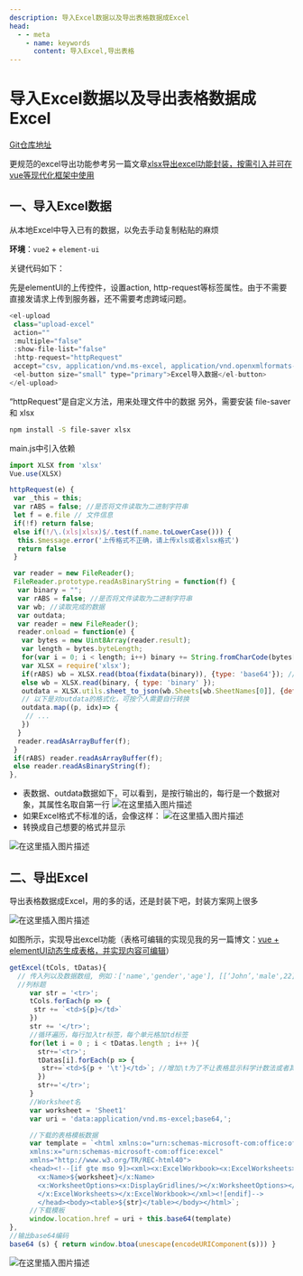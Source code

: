 ```yaml
---
description: 导入Excel数据以及导出表格数据成Excel
head:
  - - meta
    - name: keywords
      content: 导入Excel,导出表格
---
```


# 导入Excel数据以及导出表格数据成Excel

[Git仓库地址](https://github.com/zymbth/Editable_table)

更规范的excel导出功能参考另一篇文章[xlsx导出excel功能封装，按需引入并可在vue等现代化框架中使用](/front-end/others/xlsx-export-excel)

## 一、导入Excel数据

从本地Excel中导入已有的数据，以免去手动复制粘贴的麻烦

**环境**：`vue2` + `element-ui`

关键代码如下：

先是elementUI的上传控件，设置action, http-request等标签属性。由于不需要直接发请求上传到服务器，还不需要考虑跨域问题。

```javascript
<el-upload
 class="upload-excel"
 action=""
 :multiple="false"
 :show-file-list="false"
 :http-request="httpRequest"
 accept="csv, application/vnd.ms-excel, application/vnd.openxmlformats-officedocument.spreadsheetml.sheet">
 <el-button size="small" type="primary">Excel导入数据</el-button>
</el-upload>
```

“httpRequest”是自定义方法，用来处理文件中的数据
另外，需要安装 file-saver 和 xlsx

```bash
npm install -S file-saver xlsx
```

main.js中引入依赖

```javascript
import XLSX from 'xlsx'
Vue.use(XLSX)
```

```javascript
httpRequest(e) {
 var _this = this;
 var rABS = false; //是否将文件读取为二进制字符串
 let f = e.file // 文件信息
 if(!f) return false;
 else if(!/\.(xls|xlsx)$/.test(f.name.toLowerCase())) {
  this.$message.error('上传格式不正确，请上传xls或者xlsx格式')
  return false
 }

 var reader = new FileReader();
 FileReader.prototype.readAsBinaryString = function(f) {
  var binary = "";
  var rABS = false; //是否将文件读取为二进制字符串
  var wb; //读取完成的数据
  var outdata;
  var reader = new FileReader();
  reader.onload = function(e) {
   var bytes = new Uint8Array(reader.result);
   var length = bytes.byteLength;
   for(var i = 0; i < length; i++) binary += String.fromCharCode(bytes[i]);
   var XLSX = require('xlsx');
   if(rABS) wb = XLSX.read(btoa(fixdata(binary)), {type: 'base64'}); //手动转化
   else wb = XLSX.read(binary, { type: 'binary' });
   outdata = XLSX.utils.sheet_to_json(wb.Sheets[wb.SheetNames[0]], {defval: ''}); //outdata的格式可打印了自行查看
   // 以下是对outdata的格式化，可按个人需要自行转换
   outdata.map((p, idx)=> {
    // ...
   })
  }
  reader.readAsArrayBuffer(f);
 }
 if(rABS) reader.readAsArrayBuffer(f);
 else reader.readAsBinaryString(f);
},
```

- 表数据、outdata数据如下，可以看到，是按行输出的，每行是一个数据对象，其属性名取自第一行
![在这里插入图片描述](./assets/2020030715552956.png)
- 如果Excel格式不标准的话，会像这样：
![在这里插入图片描述](./assets/20200307155318775.png)
- 转换成自己想要的格式并显示

![在这里插入图片描述](./assets/20200507103602657.png)

## 二、导出Excel

导出表格数据成Excel，用的多的话，还是封装下吧，封装方案网上很多

![在这里插入图片描述](./assets/20200507103903359.png)

如图所示，实现导出excel功能（表格可编辑的实现见我的另一篇博文：[vue + elementUI动态生成表格，并实现内容可编辑](../../element-plus/editable-table.md)）

```javascript
getExcel(tCols, tDatas){
  // 传入列以及数据数组, 例如：['name','gender','age'], [[‘John’,'male',22],['Jolie','female',24]]
  //列标题
     var str = '<tr>';
     tCols.forEach(p => {
      str += `<td>${p}</td>`
     })
     str += '</tr>';
     //循环遍历，每行加入tr标签，每个单元格加td标签
     for(let i = 0 ; i < tDatas.length ; i++ ){
       str+='<tr>';
       tDatas[i].forEach(p => {
        str+=`<td>${p + '\t'}</td>`; //增加\t为了不让表格显示科学计数法或者其他格式
       })
       str+='</tr>';
     }
     //Worksheet名
     var worksheet = 'Sheet1'
     var uri = 'data:application/vnd.ms-excel;base64,';

     //下载的表格模板数据
     var template = `<html xmlns:o="urn:schemas-microsoft-com:office:office" 
     xmlns:x="urn:schemas-microsoft-com:office:excel" 
     xmlns="http://www.w3.org/TR/REC-html40">
     <head><!--[if gte mso 9]><xml><x:ExcelWorkbook><x:ExcelWorksheets><x:ExcelWorksheet>
       <x:Name>${worksheet}</x:Name>
       <x:WorksheetOptions><x:DisplayGridlines/></x:WorksheetOptions></x:ExcelWorksheet>
       </x:ExcelWorksheets></x:ExcelWorkbook></xml><![endif]-->
       </head><body><table>${str}</table></body></html>`;
     //下载模板
     window.location.href = uri + this.base64(template)
},
//输出base64编码
base64 (s) { return window.btoa(unescape(encodeURIComponent(s))) }
```

![在这里插入图片描述](./assets/20200507105643662.png)
